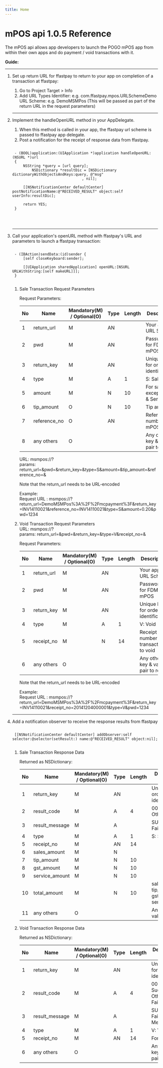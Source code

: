 ```yaml
---
title: Home 
---
```


# mPOS api 1.0.5 Reference 

The mPOS api allows app developers to launch the POGO mPOS app from within their own apps and do payment / void transactions with it.

**Guide:**

--------------------

1. Set up return URL for ffastpay to return to your app on completion of a transaction at ffastpay:	

	1. Go to Project Target > Info 
	2. Add URL Types 
	   Identifier: <YourAppBundleID> e.g. com.ffastpay.mpos.URLSchemeDemo 
	   URL Scheme: <YourAppURLScheme> e.g. DemoMSMPos (This will be passed as part of the return URL in the request parameters) 

	--------------------
	   
2. Implement the handleOpenURL method in your AppDelegate. 

	1. When this method is called in your app, the ffastpay url scheme is passed to ffastpay app delegate.
	2. Post a notification for the receipt of response data from ffastpay.

	<pre><code>
	- (BOOL)application:(UIApplication *)application handleOpenURL:(NSURL *)url 
	{
		NSString *query = [url query];
			NSDictionary *resultDic = [NSDictionary dictionaryWithObjectsAndKeys:query, @"msg"
								   , nil];
		
		[[NSNotificationCenter defaultCenter] postNotificationName:@"RECEIVED_RESULT" object:self userInfo:resultDic];
		
		return YES;
	}
	</code></pre><br/>
	  
	--------------------

3. Call your application's openURL method with ffastpay's URL and parameters to launch a ffastpay transaction:

	<pre><code>
	- (IBAction)sendData:(id)sender {
		[self closeKeyboard:sender];

		[[UIApplication sharedApplication] openURL:[NSURL URLWithString:[self makeURL]]];
	}
	</code></pre>
		
	1. Sale Transaction Request Parameters
	
	   Request Parameters:

	   No | Name         | Mandatory(M) / Optional(O) | Type | Length | Description
	   -- | ----         | -------------------------- | ---- | ------ | -----------
	   1  | return_url   | M                          | AN   |        | Your app URL Scheme
	   2  | pwd          | M                          | AN   |        | Password for FDMS mPOS
	   3  | return_key   | M                          | AN   |        | Unique key for order identification
	   4  | type         | M                          | A    | 1      | S: Sale
	   5  | amount       | M                          | N    | 10     | For sale / except GST & Service
	   6  | tip_amount   | O                          | N    | 10     | Tip amount
	   7  | reference_no | O                          | AN   |        | Reference number in mPOS app
	   8  | any others   | O                          |      |        | Any other key & value pair to return


	   URL: msmpos://?  
	   params: return_url=&pwd=&return_key=&type=S&amount=&tip_amount=&reference_no=&  

	   Note that the return_url needs to be URL-encoded

	   Example:  
	   Request URL : msmpos://?return_url=DemoMSMPos%3A%2F%2Fmcpayment%3F&return_key=INV14110021&reference_no=INV14110021&type=S&amount=0.20&pwd=1234 

	2. Void Transaction Request Parameters  
	   URL: msmpos://?  
	   params: return_url=&pwd=&return_key=&type=V&receipt_no=&  


	   Request Parameters:

	   No | Name         | Mandatory(M) / Optional(O) | Type | Length | Description
	   -- | ----         | -------------------------- | ---- | ------ | -----------
	   1  | return_url	 | M                          | AN   |        | Your app URL Scheme
	   2  | pwd          | M                          | AN   |        | Password for FDMS mPOS
	   3  | return_key   | M                          | AN   |        | Unique key for order identification
	   4  | type         | M                          | A    | 1      | V: Void
	   5  | receipt_no   | M                          | N    | 14     | Receipt number of transaction to void
	   6  | any others   | O                          |      |        | Any other key & value pair to return

	   Note that the return_url needs to be URL-encoded

	   Example:  
	   Request URL : msmpos://?return_url=DemoMSMPos%3A%2F%2Fmcpayment%3F&return_key=INV14110021&receipt_no=20141204000001&type=V&pwd=1234 
	   
	--------------------

4. Add a notification observer to receive the response results from ffastpay 

	<pre><code>
	[[NSNotificationCenter defaultCenter] addObserver:self selector:@selector(setResult:) name:@"RECEIVED_RESULT" object:nil];
	</code></pre>

	1. Sale Transaction Response Data 

	   Returned as NSDictionary:

	   No | Name           | Mandatory(M) / Optional(O) | Type | Length | Description / Value
	   -- | ----           | -------------------------- | ---- | ------ | -------------------
	   1  | return_key	   | M                          | AN   |        | Unique key for order identification
	   2  | result_code    | M                          | A    | 4      | 0000: Succeed <br/> Others: Failed	
	   3  | result_message | M                          | A    |        | SUCCEED / Failed Message
	   4  | type           | M                          | A    | 1      | S: Sale
	   5  | receipt_no     | M                          | AN   | 14     |
	   6  | sales_amount   | M                          | N    |        |
	   7  | tip_amount     | M                          | N    | 10     |
	   8  | gst_amount     | M                          | N    | 10     |
	   9  | service_amount | M                          | N    | 10     |
	   10 | total_amount   | M                          | N    | 10     | sales_amount + tip_amount + gst_amount + service_amount
	   11 | any others     | O                          |      |        | Any other key & value pairs

	2. Void Transaction Response Data

	   Returned as NSDictionary:

	   No | Name           | Mandatory(M) / Optional(O) | Type | Length | Description / Value
	   -- | ----           | -------------------------- | ---- | ------ | -------------------
	   1  | return_key	   | M                          | AN   |        | Unique key for order identification
	   2  | result_code    | M                          | A    | 4      | 0000: Succeed <br/> Others: Failed	
	   3  | result_message | M                          | A    |        | SUCCEED / Failed Message
	   4  | type           | M                          | A    | 1      | V: Void
	   5  | receipt_no     | M                          | AN   | 14     | For void
	   6  | any others     | O                          |      |        | Any other key & value pairs






 



  